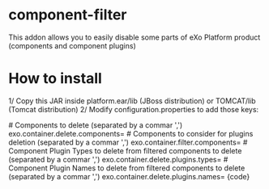 component-filter
==================

This addon allows you to easily disable some parts of eXo Platform product (components and component plugins) 

How to install
==============

1/ Copy this JAR inside platform.ear/lib (JBoss distribution) or TOMCAT/lib (Tomcat distribution)
2/ Modify configuration.properties to add those keys:

\# Components to delete (separated by a commar ',')
exo.container.delete.components=
\# Components to consider for plugins deletion (separated by a commar ',')
exo.container.filter.components=
\# Component Plugin Types to delete from filtered components to delete (separated by a commar ',')
exo.container.delete.plugins.types=
\# Component Plugin Names to delete from filtered components to delete (separated by a commar ',')
exo.container.delete.plugins.names=
{code}
